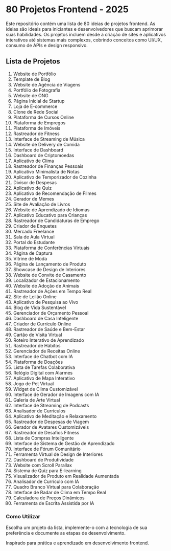 # **80 Projetos Frontend - 2025**

Este repositório contém uma lista de 80 ideias de projetos frontend. As ideias são ideais para iniciantes e desenvolvedores que buscam aprimorar suas habilidades. Os projetos incluem desde a criação de sites e aplicativos interativos até sistemas mais complexos, cobrindo conceitos como UI/UX, consumo de APIs e design responsivo.

## **Lista de Projetos**

1. Website de Portfólio  
2. Template de Blog  
3. Website de Agência de Viagens  
4. Portfólio de Fotografia  
5. Website de ONG  
6. Página Inicial de Startup  
7. Loja de E-commerce  
8. Clone de Rede Social  
9. Plataforma de Cursos Online  
10. Plataforma de Empregos  
11. Plataforma de Imóveis  
12. Rastreador de Fitness  
13. Interface de Streaming de Música  
14. Website de Delivery de Comida  
15. Interface de Dashboard  
16. Dashboard de Criptomoedas  
17. Aplicativo de Clima  
18. Rastreador de Finanças Pessoais  
19. Aplicativo Minimalista de Notas  
20. Aplicativo de Temporizador de Cozinha  
21. Divisor de Despesas  
22. Aplicativo de Quiz  
23. Aplicativo de Recomendação de Filmes  
24. Gerador de Memes  
25. Site de Avaliação de Livros  
26. Website de Aprendizado de Idiomas  
27. Aplicativo Educativo para Crianças  
28. Rastreador de Candidaturas de Emprego  
29. Criador de Enquetes  
30. Mercado Freelance  
31. Sala de Aula Virtual  
32. Portal do Estudante  
33. Plataforma de Conferências Virtuais  
34. Página de Captura  
35. Vitrine de Moda  
36. Página de Lançamento de Produto  
37. Showcase de Design de Interiores  
38. Website de Convite de Casamento  
39. Localizador de Estacionamento  
40. Website de Adoção de Animais  
41. Rastreador de Ações em Tempo Real  
42. Site de Leilão Online  
43. Aplicativo de Pesquisa ao Vivo  
44. Blog de Vida Sustentável  
45. Gerenciador de Orçamento Pessoal  
46. Dashboard de Casa Inteligente  
47. Criador de Currículo Online  
48. Rastreador de Saúde e Bem-Estar  
49. Cartão de Visita Virtual  
50. Roteiro Interativo de Aprendizado  
51. Rastreador de Hábitos  
52. Gerenciador de Receitas Online  
53. Interface de Chatbot com IA  
54. Plataforma de Doações  
55. Lista de Tarefas Colaborativa  
56. Relógio Digital com Alarmes  
57. Aplicativo de Mapa Interativo  
58. Jogo de Pet Virtual  
59. Widget de Clima Customizável  
60. Interface de Gerador de Imagens com IA  
61. Galeria de Arte Virtual  
62. Interface de Streaming de Podcasts  
63. Analisador de Currículos  
64. Aplicativo de Meditação e Relaxamento  
65. Rastreador de Despesas de Viagem  
66. Gerador de Avatares Customizáveis  
67. Rastreador de Desafios Fitness  
68. Lista de Compras Inteligente  
69. Interface de Sistema de Gestão de Aprendizado  
70. Interface de Fórum Comunitário  
71. Ferramenta Virtual de Design de Interiores  
72. Dashboard de Produtividade  
73. Website com Scroll Parallax  
74. Sistema de Quiz para E-learning  
75. Visualizador de Produto em Realidade Aumentada  
76. Analisador de Currículo com IA  
77. Quadro Branco Virtual para Colaboração  
78. Interface de Radar de Clima em Tempo Real  
79. Calculadora de Preços Dinâmicos  
80. Ferramenta de Escrita Assistida por IA  

### **Como Utilizar**
Escolha um projeto da lista, implemente-o com a tecnologia de sua preferência e documente as etapas de desenvolvimento.

Inspirado para prática e aprendizado em desenvolvimento frontend.

